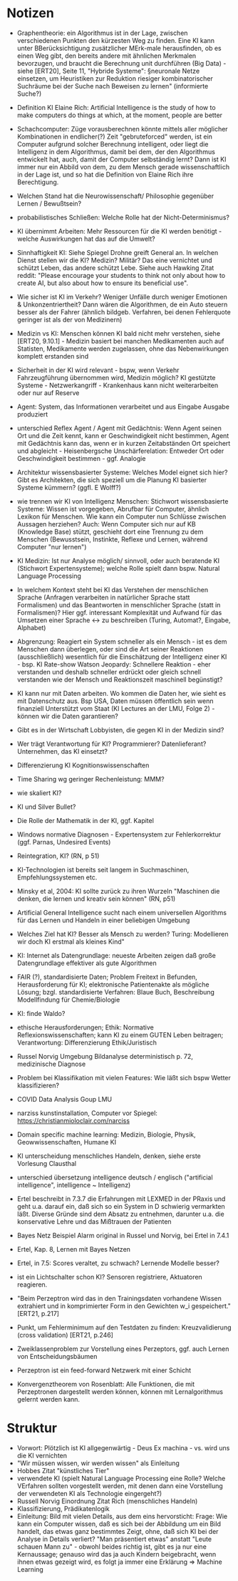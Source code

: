 # Notizen

- Graphentheorie: ein Algorithmus ist in der Lage, zwischen verschiedenen Punkten den kürzesten Weg zu finden. Eine KI kann unter BBerücksichtigung zusätzlicher MErk-male herausfinden, ob es einen Weg gibt, den bereits andere mit ähnlichen Merkmalen bevorzugen, und braucht die Berechnung unit durchführen (Big Data) - siehe [ERT20], Seite 11, "Hybride Systeme": §neuronale Netze einsetzen, um Heuristiken zur Reduktion riesiger kombinatorischer Suchräume bei der Suche nach Beweisen zu lernen" (informierte Suche?)

- Definition KI Elaine Rich: Artificial Intelligence is the study of how to make computers do things at which, at the moment, people are better

- Schachcomputer: Züge vorausberechnen könnte mittels aller möglicher Kombinationen in endlicher(?) Zeit "gebruteforced" werden, ist ein Computer aufgrund solcher Berechnung intelligent, oder liegt die Intelligenz in dem Algorithmus, damit bei dem, der den Algorithmus entwickelt hat, auch, damit der Computer selbständig lernt? Dann ist KI immer nur ein Abbild von dem, zu dem Mensch gerade wissenschaftlich in der Lage ist, und so hat die Definition von Elaine Rich ihre Berechtigung.

- Welchen Stand hat die Neurowissenschaft/ Philosophie gegenüber Lernen / Bewußtsein?

- probabilistisches Schließen: Welche Rolle hat der Nicht-Determinismus?

- KI übernimmt Arbeiten: Mehr Ressourcen für die KI werden benötigt - welche Auswirkungen hat das auf die Umwelt?

- Sinnhaftigkeit KI: Siehe Spiegel Drohne greift General an. In welchen Dienst stellen wir die KI? Medizin? Militär? Das eine vernichtet und schützt Leben, das andere schützt Lebe. Siehe auch Hawking Zitat reddit: "Please encourage your students to think not only about how to create AI, but also about how to ensure its beneficial use".

- Wie sicher ist KI im Verkehr? Weniger Unfälle durch weniger Emotionen & Unkonzentriertheit? Dann wären die Algorithmen, de ein Auto steuern besser als der Fahrer (ähnlich bildgeb. Verfahren, bei denen Fehlerquote geringer ist als der von Medizinern)

- Medizin vs KI: Menschen können KI bald nicht mehr verstehen, siehe [ERT20, 9.10.1] - Medizin basiert bei manchen Medikamenten auch auf Statisten, Medikamente werden zugelassen, ohne das Nebenwirkungen komplett erstanden sind

- Sicherheit in der KI wird relevant - bspw, wenn Verkehr Fahrzeugführung übernommen wird, Medizin möglich? KI gestützte Systeme - Netzwerkangriff - Krankenhaus kann nicht weiterarbeiten oder nur auf Reserve

- Agent: System, das Informationen verarbeitet und aus Eingabe Ausgabe produziert

- unterschied Reflex Agent / Agent mit Gedächtnis: Wenn Agent seinen Ort und die Zeit kennt, kann er Geschwindigkeit nicht bestimmen, Agent mit Gedächtnis kann das, wenn er in kurzen Zeitabständen Ort speichert und abgleicht - Heisenbergsche Unschärferelation: Entweder Ort oder Geschwindigkeit bestimmen - ggf. Analogie

- Architektur wissensbasierter Systeme: Welches Model eignet sich hier? Gibt es Architekten, die sich speziell um die Planung KI basierter Systeme kümmern? (ggfl. E Wolff?)

- wie trennen wir KI von Intelligenz Menschen: Stichwort wissensbasierte Systeme: Wissen ist vorgegeben, Abrufbar für Computer, ähnlich Lexikon für Menschen. Wie kann ein Computer nun Schlüsse zwischen Aussagen herziehen? Auch: Wenn Computer sich nur auf KB (Knowledge Base) stützt, geschieht dort eine Trennung zu dem Menschen (Bewusstsein, Instinkte, Reflexe und Lernen, während Computer "nur lernen")

- KI Medizin: Ist nur Analyse möglich/ sinnvoll, oder auch beratende KI (Stichwort Expertensysteme); welche Rolle spielt dann bspw. Natural Language Processing

- In welchem Kontext steht bei KI das Verstehen der menschlichen Sprache (Anfragen verarbeiten in natürlicher Sprache statt Formalismen) und das Beantworten in menschlicher Sprache (statt in Formalismen)? Hier ggf. interessant Komplexität und Aufwand für das Umsetzen einer Sprache <-> zu beschreiben (Turing, Automat?, Eingabe, Alphabet)

- Abgrenzung: Reagiert ein System schneller als ein Mensch - ist es dem Menschen dann überlegen, oder sind die Art seiner Reaktionen (ausschließlich) wesentlich für die Einschätzung der Intelligenz einer KI - bsp. KI Rate-show Watson Jeopardy: Schnellere Reaktion - eher verstanden und deshalb schneller erdrückt oder gleich schnell verstanden wie der Mensch und Reaktionszeit maschinell begünstigt?

- KI kann nur mit Daten arbeiten. Wo kommen die Daten her, wie sieht es mit Datenschutz aus. Bsp USA, Daten müssen öffentlich sein wenn finanziell Unterstützt vom Staat (KI Lectures an der LMU, Folge 2) - können wir die Daten garantieren?

- Gibt es in der Wirtschaft Lobbyisten, die gegen KI in der Medizin sind?

- Wer trägt Verantwortung für KI? Programmierer? Datenlieferant? Unternehmen, das KI einsetzt?

- Differenzierung KI Kognitionswissenschaften

- Time Sharing wg geringer Rechenleistung: MMM?

- wie skaliert KI?

- KI und Silver Bullet?

- Die Rolle der Mathematik in der KI, ggf. Kapitel

- Windows normative Diagnosen - Expertensystem zur Fehlerkorrektur (ggf. Parnas, Undesired Events)

- Reintegration, KI? (RN, p 51)

- KI-Technologien ist bereits seit langem in Suchmaschinen, Empfehlungssystemen etc.

- Minsky et al, 2004: KI sollte zurück zu ihren Wurzeln "Maschinen die denken, die lernen und kreativ sein können" (RN, p51)

- Artificial General Intelligence sucht nach einem universellen Algorithms  für das Lernen und Handeln in einer beliebigen Umgebung

- Welches Ziel hat KI? Besser als Mensch zu werden? Turing: Modellieren wir doch KI erstmal als kleines Kind"

- KI: Internet als Datengrundlage: neueste Arbeiten zeigen daß große Datengrundlage effektiver als gute Algorithmen

- FAIR (?), standardisierte Daten; Problem Freitext in Befunden, Herausforderung für KI; elektronische Patientenakte als mögliche Lösung; bzgl. standardisierte Verfahren: Blaue Buch, Beschreibung Modellfindung für Chemie/Biologie
- KI: finde Waldo? 

- ethische Herausforderungen; Ethik: Normative Reflexionswissenschaften; kann KI zu einem GUTEN Leben beitragen; Verantwortung: Differenzierung Ethik/Juristisch

- Russel Norvig Umgebung Bildanalyse deterministisch p. 72, medizinische Diagnose

- Problem bei Klassifikation mit vielen Features: Wie läßt sich bspw Wetter klassifizieren?

- COVID Data Analysis Goup LMU

- narziss kunstinstallation, Computer vor Spiegel: https://christianmioloclair.com/narciss

- Domain specific machine learning: Medizin, Biologie, Physik, Geowwissenschaften, Humane KI

- KI unterscheidung menschliches Handeln, denken, siehe erste Vorlesung Clausthal

- unterschied übersetzung intelligence deutsch / englisch ("artificial intelligence", intelligence ~ Intelligenz)

- Ertel beschreibt in 7.3.7 die Erfahrungen mit LEXMED in der PRaxis und geht u.a. darauf ein, daß sich so ein System in D schwierig vermarkten läßt. Diverse Gründe sind dem Absatz zu entnehmen, darunter u.a. die konservative Lehre und das Mißtrauen der Patienten

- Bayes Netz Beispiel Alarm original in Russel und Norvig, bei Ertel in 7.4.1

- Ertel, Kap. 8, Lernen mit Bayes Netzen

- Ertel, in 7.5: Scores veraltet, zu schwach? Lernende Modelle besser?

- ist ein Lichtschalter schon KI? Sensoren registriere, Aktuatoren reagieren.

- "Beim Perzeptron wird das in den Trainingsdaten vorhandene Wissen extrahiert und in komprimierter Form in den Gewichten w_i gespeichert." [ERT21, p.217] 

- Punkt, um Fehlerminimum auf den Testdaten zu finden: Kreuzvalidierung (cross validation) [ERT21, p.246]

- Zweiklassenproblem zur Vorstellung eines Perzeptors, ggf. auch Lernen von Entscheidungsbäumen

- Perzeptron ist ein feed-forward Netzwerk mit einer Schicht

- Konvergenztheorem von Rosenblatt: Alle Funktionen, die mit Perzeptronen dargestellt werden können, können mit Lernalgorithmus gelernt werden kann.

# Struktur
- Vorwort: Plötzlich ist KI allgegenwärtig - Deus Ex machina - vs. wird uns die KI vernichten
- "Wir müssen wissen, wir werden wissen" als Einleitung
- Hobbes Zitat "künstliches Tier"
- verwendete KI (spielt Natural Language Processing eine Rolle? Welche VErfahren sollten vorgestellt werden, mit denen dann eine Vorstellung der verwendeten KI als Technologie eingergeht?)
- Russell Norvig Einordnung Zitat Rich (menschliches Handeln)
- Klassifizierung, Prädikatenlogik
- Einleitung: Bild mit vielen Details, aus dem eins hervorsticht: Frage: Wie kann ein Computer wissen, daß es sich bei der
Abbildung um ein Bild handelt, das etwas ganz bestimmtes Zeigt, ohne, daß sich KI bei der Analyse in Details verliert? "Man präsentiert etwas" anstatt "Leute schauen Mann zu" - obwohl beides richtig ist, gibt es ja nur eine Kernaussage; genauso wird das ja auch Kindern beigebracht, wenn ihnen etwas gezeigt wird, es folgt ja immer eine Erklärung => Machine Learning
